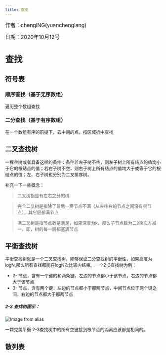 ```yaml
---
title: 查找
---
```


<big>作者：chenglNG(yuanchenglang)</big>

<big>日期：2020年10月12号</big>

# 查找

## 符号表
  ### 顺序查找（基于无序数组）

  遍历整个数组查找

  ### 二分查找（基于有序数组）

  在一个数组有序的前提下，去中间的点，按区域折中查找

## 二叉查找树

一棵空树或者具备这样的条件：条件若左子树不空，则左子树上所有结点的值均小于它的根结点的值；若右子树不空，则右子树上所有结点的值均大于或等于它的根结点的值；左、右子树也分别为二叉排序树。

补充一下一些概念：
  > 二叉树指是有左右之分的树

  > 完全二叉树是指除了最后一层节点不满（从左往右的节点之间没有空节点），其它层都满节点

  > 满二叉树是指节点数是满足，如果深度为k，那么子节点数为二的k次方减一，即，树的每一层都塞满节点

## 平衡查找树

平衡查找树就是一个二叉查找树。能够保证二分查找树的平衡性，如果高度为logN,那么所有查找都能在logN次比较内结束。一个2-3查找树为例：

- 2- 节点，含有一个键的和两条链，左边的节点都小于该节点，右边的节点都大于该节点
- 3- 节点，含有两个键，左边的节点都小于那两节点，中间节点位于两个键之间，右边的节点都大于那两节点

##### 2-3 查找树图示：

  ![Image from alias](~@images/code/23tree-anatomy.png)

一颗完美平衡 2-3查找树中的所有空链接到根节点的距离应该都是相同的。

## 散列表

